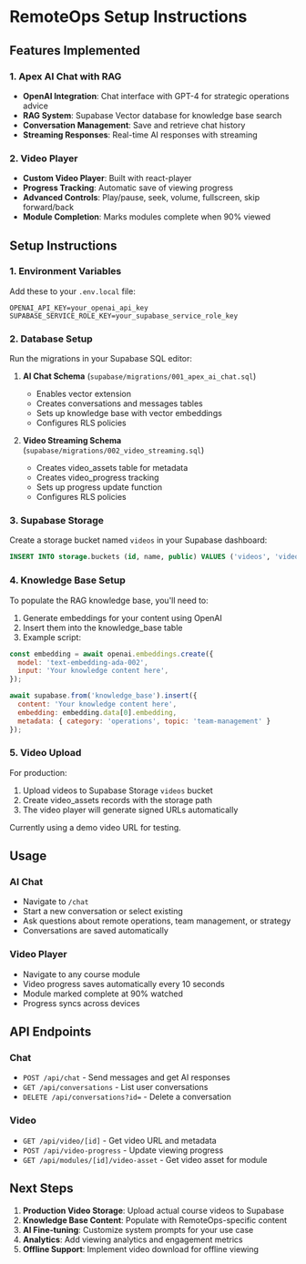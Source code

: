 # RemoteOps Setup Instructions

## Features Implemented

### 1. Apex AI Chat with RAG
- **OpenAI Integration**: Chat interface with GPT-4 for strategic operations advice
- **RAG System**: Supabase Vector database for knowledge base search
- **Conversation Management**: Save and retrieve chat history
- **Streaming Responses**: Real-time AI responses with streaming

### 2. Video Player
- **Custom Video Player**: Built with react-player
- **Progress Tracking**: Automatic save of viewing progress
- **Advanced Controls**: Play/pause, seek, volume, fullscreen, skip forward/back
- **Module Completion**: Marks modules complete when 90% viewed

## Setup Instructions

### 1. Environment Variables
Add these to your `.env.local` file:
```
OPENAI_API_KEY=your_openai_api_key
SUPABASE_SERVICE_ROLE_KEY=your_supabase_service_role_key
```

### 2. Database Setup
Run the migrations in your Supabase SQL editor:

1. **AI Chat Schema** (`supabase/migrations/001_apex_ai_chat.sql`)
   - Enables vector extension
   - Creates conversations and messages tables
   - Sets up knowledge base with vector embeddings
   - Configures RLS policies

2. **Video Streaming Schema** (`supabase/migrations/002_video_streaming.sql`)
   - Creates video_assets table for metadata
   - Creates video_progress tracking
   - Sets up progress update function
   - Configures RLS policies

### 3. Supabase Storage
Create a storage bucket named `videos` in your Supabase dashboard:
```sql
INSERT INTO storage.buckets (id, name, public) VALUES ('videos', 'videos', false);
```

### 4. Knowledge Base Setup
To populate the RAG knowledge base, you'll need to:
1. Generate embeddings for your content using OpenAI
2. Insert them into the knowledge_base table
3. Example script:
```javascript
const embedding = await openai.embeddings.create({
  model: 'text-embedding-ada-002',
  input: 'Your knowledge content here',
});

await supabase.from('knowledge_base').insert({
  content: 'Your knowledge content here',
  embedding: embedding.data[0].embedding,
  metadata: { category: 'operations', topic: 'team-management' }
});
```

### 5. Video Upload
For production:
1. Upload videos to Supabase Storage `videos` bucket
2. Create video_assets records with the storage path
3. The video player will generate signed URLs automatically

Currently using a demo video URL for testing.

## Usage

### AI Chat
- Navigate to `/chat`
- Start a new conversation or select existing
- Ask questions about remote operations, team management, or strategy
- Conversations are saved automatically

### Video Player
- Navigate to any course module
- Video progress saves automatically every 10 seconds
- Module marked complete at 90% watched
- Progress syncs across devices

## API Endpoints

### Chat
- `POST /api/chat` - Send messages and get AI responses
- `GET /api/conversations` - List user conversations
- `DELETE /api/conversations?id=` - Delete a conversation

### Video
- `GET /api/video/[id]` - Get video URL and metadata
- `POST /api/video-progress` - Update viewing progress
- `GET /api/modules/[id]/video-asset` - Get video asset for module

## Next Steps

1. **Production Video Storage**: Upload actual course videos to Supabase
2. **Knowledge Base Content**: Populate with RemoteOps-specific content
3. **AI Fine-tuning**: Customize system prompts for your use case
4. **Analytics**: Add viewing analytics and engagement metrics
5. **Offline Support**: Implement video download for offline viewing